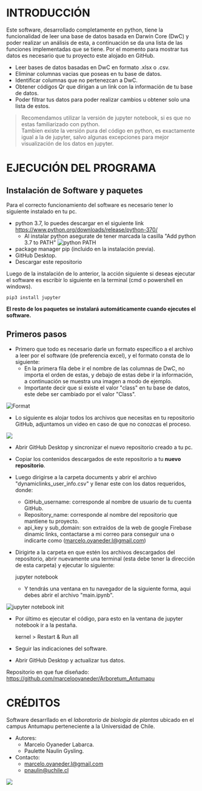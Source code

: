 # INTRODUCCIÓN
Este software, desarrollado completamente en python, tiene la funcionalidad de leer una base de datos basada en Darwin Core (DwC) y poder realizar un análisis de esta, a continuación se da una lista de las funciones implementadas que se tiene.  Por el momento para mostrar tus datos es necesario que tu proyecto este alojado en GitHub.

 - Leer bases de datos basadas en DwC en formato .xlsx o .csv.
 - Eliminar columnas vacias que poseas en tu base de datos.
 - Identificar columnas que no pertenezcan a DwC.
 - Obtener códigos Qr que dirigan a un link con la información de tu base de datos. 
 - Poder filtrar tus datos para poder realizar cambios u obtener solo una lista de estos.

> Recomendamos utilizar la versión de jupyter notebook, si es que no estas familiarizado con python.\
Tambien existe la versión pura del código en python, es exactamente igual a la de jupyter, salvo algunas excepciones para mejor visualización de los datos en jupyter.

# EJECUCIÓN DEL PROGRAMA

## Instalación de Software y paquetes
Para el correcto funcionamiento del software es necesario tener lo siguiente instalado en tu pc.

 - python 3.7, lo puedes descargar en el siguiente link https://www.python.org/downloads/release/python-370/
   - Al instalar python asegurate de tener marcada la casilla "Add python 3.7 to PATH" 
![](https://lh3.googleusercontent.com/nkCqWV88bAT5wzDic6_IQDG6S0fVMuJjTRo5Kqc8A914MsyOd0CRBHL871WsEeQ6hNl6oz5SPy5Q "python PATH")
 - package manager pip (incluido en la instalación previa).
 - GitHub Desktop.
 - Descargar este repositorio

Luego de la instalación de lo anterior, la acción siguiente si deseas ejecutar el software es escribir lo siguiente en la terminal (cmd o powershell en windows). 

    pip3 install jupyter

**El resto de los paquetes se instalará automáticamente cuando ejecutes el software.**

## Primeros pasos
 - Primero que todo es necesario darle un formato específico a el archivo a leer por el software (de preferencia excel), y el formato consta de lo siguiente: 
   - En la primera fila debe ir el nombre de las columnas de DwC, no importa el orden de estas, y debajo de estas debe ir la información, a continuación se muestra una imagen a modo de ejemplo.
   - Importante decir que si existe el valor "class" en tu base de datos, este debe ser cambiado por el valor "Class".

![](https://lh3.googleusercontent.com/FgeRnw0GgiSvFHWSpznlj61G53NOGtgadUZqFHZ7v4jZIJ1PrTuoPArOH0eMhVpMMWPqh1wlhb0a "Format")

 - Lo siguiente es alojar todos los archivos que necesitas en tu repositorio GitHub, adjuntamos un video en caso de que no conozcas el proceso.
 
[![](http://img.youtube.com/vi/gjMEehpSTNk/0.jpg)](http://www.youtube.com/watch?v=gjMEehpSTNk "")

 - Abrir GitHub Desktop y sincronizar el nuevo repositorio creado a tu pc.
 - Copiar los contenidos descargados de este repositorio a tu **nuevo repositorio**.
 - Luego dirigirse a la carpeta documents y abrir el archivo "dynamiclinks_user_info.csv" y llenar este con los datos requeridos, donde:
    - GitHub_username: corresponde al nombre de usuario de tu cuenta GitHub.
    - Repository_name: corresponde al nombre del repositorio que mantiene tu proyecto.
    - api_key y sub_domain: son extraídos de la web de google Firebase dinamic links, contactarse a mi correo para conseguir una o indicarte como (marcelo.oyaneder.l@gmail.com)

 - Dirigirte a la carpeta en que estén los archivos descargados del repositorio, abrir nuevamente una terminal (esta debe tener la dirección de esta carpeta) y ejecutar lo siguiente:

    jupyter notebook

   - Y tendrás una ventana en tu navegador de la siguiente forma, aqui debes abrir el archivo "main.ipynb".

![jupyter notebook init](https://lh3.googleusercontent.com/HLbKzsT1i5E8H33-IZ3EwOt1dtB55Jl6-nLQ03JcY80AsMlrUOJRLSsZz9CJNVPIYZuhNLpgSHvu "jupyter screenshot")
 
- Por último es ejecutar el código, para esto en la ventana de jupyter notebook ir a la pestaña.

    kernel > Restart & Run all

- Seguir las indicaciones del software.
- Abrir GitHub Desktop y actualizar tus datos.

Repositorio en que fue diseñado: https://github.com/marcelooyaneder/Arboretum_Antumapu
# CRÉDITOS
Software desarrllado en el _laboratorio de biología de plantas_ ubicado en el campus Antumapu perteneciente a la Universidad de Chile.
 - Autores: 
   - Marcelo Oyaneder Labarca.
   - Paulette Naulin Gysling.  
 - Contacto:
   - marcelo.oyaneder.l@gmail.com
   - pnaulin@uchile.cl

![](https://lh3.googleusercontent.com/kwADztygurIvFqRkhgTwMKz5QakvqDIFK8NO_8f5Oxhik9G8hYz9xfO3mPbBhJUftU5oLu4NTIfl)


